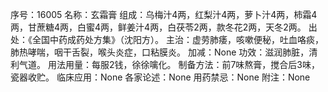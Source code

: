 序号：16005
名称：玄霜膏
组成：乌梅汁4两，红梨汁4两，萝卜汁4两，柿霜4两，甘蔗糖4两，白蜜4两，鲜姜汁4两，白茯苓2两，款冬花2两，天冬2两。
出处：《全国中药成药处方集》（沈阳方）。
主治：虚劳肺痿，咳嗽便秘，吐血咯痰，肺热哮喘，咽干舌裂，喉头炎症，口粘膜炎。
加减：None
功效：滋润肺脏，清利气道。
用法用量：每服2钱，徐徐噙化。
制备方法：前7味熬膏，搅合后3味，瓷器收贮。
临床应用：None
各家论述：None
用药禁忌：None
附注：None
